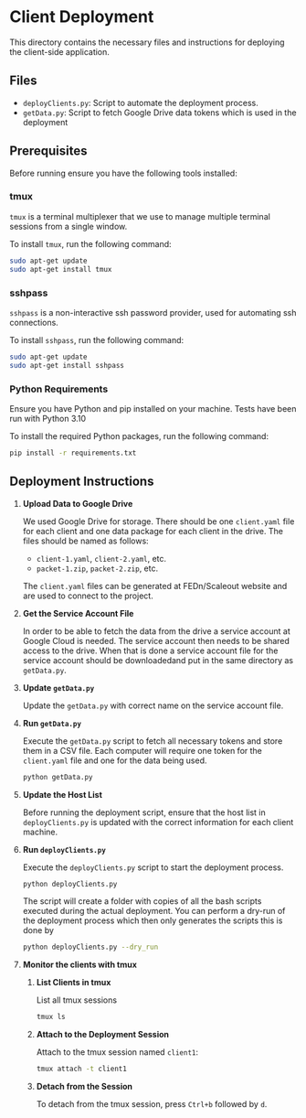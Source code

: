 # Client Deployment

This directory contains the necessary files and instructions for deploying the client-side application.

## Files

- `deployClients.py`: Script to automate the deployment process.
- `getData.py`: Script to fetch Google Drive data tokens which is used in the deployment

## Prerequisites

Before running ensure you have the following tools installed:

### tmux

`tmux` is a terminal multiplexer that we use to manage multiple terminal sessions from a single window.

To install `tmux`, run the following command:

```sh
sudo apt-get update
sudo apt-get install tmux
```

### sshpass

`sshpass` is a non-interactive ssh password provider, used for automating ssh connections.

To install `sshpass`, run the following command:

```sh
sudo apt-get update
sudo apt-get install sshpass
```

### Python Requirements

Ensure you have Python and pip installed on your machine. Tests have been run with Python 3.10

To install the required Python packages, run the following command:

```sh
pip install -r requirements.txt
```

## Deployment Instructions
1. **Upload Data to Google Drive**

    We used Google Drive for storage. There should be one `client.yaml` file for each client and one data package for each client in the drive. The files should be named as follows:
    
    - `client-1.yaml`, `client-2.yaml`, etc.
    - `packet-1.zip`, `packet-2.zip`, etc.

    The `client.yaml` files can be generated at FEDn/Scaleout website and are used to connect to the project.

2. **Get the Service Account File**
   
   In order to be able to fetch the data from the drive a service account at Google Cloud is needed. The service account then needs to be shared access to the drive. When that is done a service account file for the service account should be downloadedand put in the same directory as `getData.py`.

3. **Update `getData.py`**
   
   Update the `getData.py` with correct name on the service account file.

4. **Run `getData.py`**
   
   Execute the `getData.py` script to fetch all necessary tokens and store them in a CSV file. Each computer will require one token for the `client.yaml` file and one for the data being used.

   ```sh
   python getData.py
   ```

5. **Update the Host List**
   
   Before running the deployment script, ensure that the host list in `deployClients.py` is updated with the correct information for each client machine.

6. **Run `deployClients.py`**
   
   Execute the `deployClients.py` script to start the deployment process. 

   ```sh
   python deployClients.py
   ```
   The script will create a folder with copies of all the bash scripts executed during the actual deployment.
   You can perform a dry-run of the deployment process which then only generates the scripts this is done by 

   ```sh
   python deployClients.py --dry_run
   ```

7. **Monitor the clients with tmux**

    1. **List Clients in tmux**

        List all tmux sessions

        ```sh
        tmux ls
        ```

    2. **Attach to the Deployment Session**

        Attach to the tmux session named `client1`:

        ```sh
        tmux attach -t client1
        ```

    3. **Detach from the Session**

        To detach from the tmux session, press `Ctrl+b` followed by `d`.



